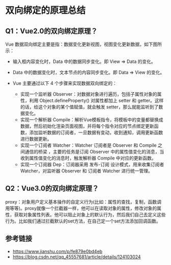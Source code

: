 # 双向绑定的原理总结
## Q1：Vue2.0的双向绑定原理？
Vue 数据双向绑定主要是指：数据变化更新视图，视图变化更新数据，如下图所示：
- 输入框内容变化时，Data 中的数据同步变化。即 View => Data 的变化。
- Data 中的数据变化时，文本节点的内容同步变化。即 Data => View 的变化。

- Vue 主要通过以下 4 个步骤来实现数据双向绑定的：
  - 实现一个监听器 Observer：对数据对象进行遍历，包括子属性对象的属性，利用 Object.defineProperty() 对属性都加上 setter 和 getter。这样的话，给这个对象的某个值赋值，就会触发 setter，那么就能监听到了数据变化。
  - 实现一个解析器 Compile：解析Vue模板指令，将模板中的变量都替换成数据，然后初始化渲染页面视图，并将每个指令对应的节点绑定更新函数，添加监听数据的订阅者，一旦数据有变动，收到通知，调用更新函数进行数据更新。
  - 实现一个订阅者 Watcher：Watcher 订阅者是 Observer 和 Compile 之间通信的桥梁 ，主要的任务是订阅 Observer 中的属性值变化的消息，当收到属性值变化的消息时，触发解析器 Compile 中对应的更新函数。
  - 实现一个订阅器 Dep：订阅器采用 发布-订阅 设计模式，用来收集订阅者 Watcher，对监听器 Observer 和 订阅者 Watcher 进行统一管理。
## Q2：Vue3.0的双向绑定原理？
proxy：对象用户定义基本操作的自定义行为(比如：属性的查找，复制，函数调用等等)。proxy就像一个拦截器一样，他可以在读取对象的属性，修改对象的属性，获取对象属性列表。他可以阻止对象上的默认行为，然后我们自己去定义这些行为。比如我们通过拦截默认的set方法，在自己定一个set方法添加回调函数。

## 参考链接
- https://www.jianshu.com/p/fe879e0bd4eb
- https://blog.csdn.net/qq_45557681/article/details/124103024